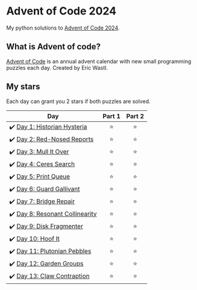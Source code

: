 # Advent of Code 2024
My python solutions to [Advent of Code 2024](https://adventofcode.com/2024).

## What is Advent of code?
[Advent of Code](https://adventofcode.com/about) is an annual advent calendar with new small programming puzzles each day. Created by Eric Wastl.

## My stars
Each day can grant you 2 stars if both puzzles are solved. 

| Day | Part 1 | Part 2 |
|---|:----:|:---:|
|✔️ [Day 1: Historian Hysteria](01) | ⭐️ | ⭐️ |
|✔️ [Day 2: Red-Nosed Reports](02) | ⭐️ | ⭐️ |
|✔️ [Day 3: Mull It Over](03) | ⭐️ | ⭐️ |
|✔️ [Day 4: Ceres Search](04) | ⭐️ | ⭐️ |
|✔️ [Day 5: Print Queue](05) | ⭐️ | ⭐️ |
|✔️ [Day 6: Guard Gallivant](06) | ⭐️ | ⭐️ |
|✔️ [Day 7: Bridge Repair](07) | ⭐️ | ⭐️ |
|✔️ [Day 8: Resonant Collinearity](08) | ⭐️ | ⭐️ |
|✔️ [Day 9: Disk Fragmenter](09) | ⭐️ | ⭐️ |
|✔️ [Day 10: Hoof It](10) | ⭐️ | ⭐️ |
|✔️ [Day 11: Plutonian Pebbles](11) | ⭐️ | ⭐️ |
|✔️ [Day 12: Garden Groups](12) | ⭐️ | ⭐️ |
|✔️ [Day 13: Claw Contraption](13) | ⭐️ | ⭐️ |

